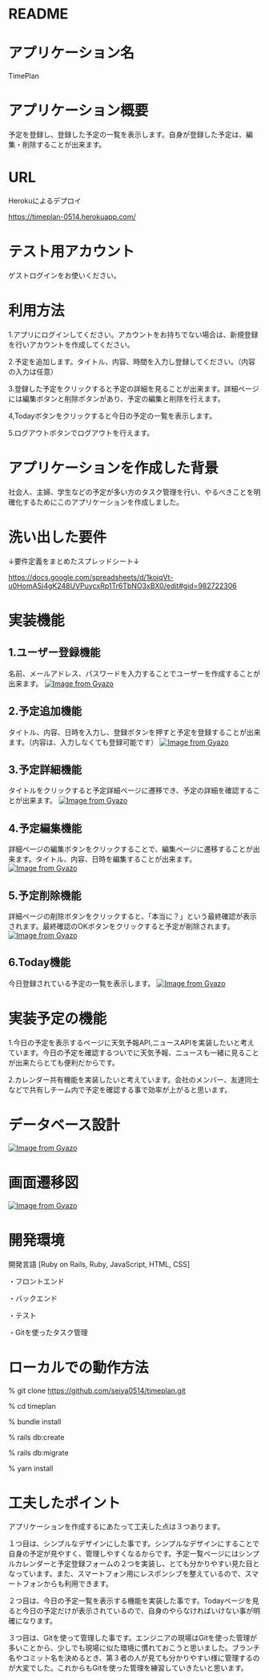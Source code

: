 # README

# アプリケーション名  

TimePlan 

# アプリケーション概要	

予定を登録し、登録した予定の一覧を表示します。自身が登録した予定は、編集・削除することが出来ます。

# URL

Herokuによるデプロイ

https://timeplan-0514.herokuapp.com/

# テスト用アカウント

ゲストログインをお使いください。

# 利用方法  

1.アプリにログインしてください。アカウントをお持ちでない場合は、新規登録を行いアカウントを作成してください。

2.予定を追加します。タイトル、内容、時間を入力し登録してください。（内容の入力は任意）

3.登録した予定をクリックすると予定の詳細を見ることが出来ます。詳細ページには編集ボタンと削除ボタンがあり、予定の編集と削除を行えます。

4,Todayボタンをクリックすると今日の予定の一覧を表示します。

5.ログアウトボタンでログアウトを行えます。

# アプリケーションを作成した背景

社会人、主婦、学生などの予定が多い方のタスク管理を行い、やるべきことを明確化するためにこのアプリケーションを作成しました。

# 洗い出した要件  

↓要件定義をまとめたスプレッドシート↓

https://docs.google.com/spreadsheets/d/1kojqVt-u0HomASj4gK248UVPuycxRp1Tr6TbNO3xBX0/edit#gid=982722306

# 実装機能 

<h2>1.ユーザー登録機能</h2>

名前、メールアドレス、パスワードを入力することでユーザーを作成することが出来ます。
[![Image from Gyazo](https://i.gyazo.com/793181f39ef5e62a3d5a0615fe41a0e1.jpg)](https://gyazo.com/793181f39ef5e62a3d5a0615fe41a0e1)

<h2>2.予定追加機能</h2>

タイトル、内容、日時を入力し、登録ボタンを押すと予定を登録することが出来ます。（内容は、入力しなくても登録可能です）
[![Image from Gyazo](https://i.gyazo.com/770dee404ceabcdc76d3cee6ceacd9b7.gif)](https://gyazo.com/770dee404ceabcdc76d3cee6ceacd9b7)  

<h2>3.予定詳細機能</h2>  

タイトルをクリックすると予定詳細ページに遷移でき、予定の詳細を確認することが出来ます。
[![Image from Gyazo](https://i.gyazo.com/73ed830052ab6eb4981f733f96e75930.gif)](https://gyazo.com/73ed830052ab6eb4981f733f96e75930)  

<h2>4.予定編集機能</h2>  

詳細ページの編集ボタンをクリックすることで、編集ページに遷移することが出来ます。タイトル、内容、日時を編集することが出来ます。
[![Image from Gyazo](https://i.gyazo.com/9854a0a101069ee4ad4124e729aa2e00.gif)](https://gyazo.com/9854a0a101069ee4ad4124e729aa2e00)

<h2>5.予定削除機能</h2>  

詳細ページの削除ボタンをクリックすると、「本当に？」という最終確認が表示されます。最終確認のOKボタンをクリックすると予定が削除されます。
[![Image from Gyazo](https://i.gyazo.com/224b20cbe5c0eea4b5d300304fc4757b.gif)](https://gyazo.com/224b20cbe5c0eea4b5d300304fc4757b)  

<h2>6.Today機能</h2>  

今日登録されている予定の一覧を表示します。
[![Image from Gyazo](https://i.gyazo.com/f26fa04192c283676bf2895b4928908f.gif)](https://gyazo.com/f26fa04192c283676bf2895b4928908f)

# 実装予定の機能

1.今日の予定を表示するページに天気予報API,ニュースAPIを実装したいと考えています。今日の予定を確認するついでに天気予報、ニュースも一緒に見ることが出来たらとても便利だからです。

2.カレンダー共有機能を実装したいと考えています。会社のメンバー、友達同士などで共有しチーム内で予定を確認する事で効率が上がると思います。

# データベース設計  

[![Image from Gyazo](https://i.gyazo.com/a4de1f9d49891a11af00003f2d48244c.png)](https://gyazo.com/a4de1f9d49891a11af00003f2d48244c)

# 画面遷移図

[![Image from Gyazo](https://i.gyazo.com/08e4e03d2b244c5e0acfeb4931ed304d.png)](https://gyazo.com/08e4e03d2b244c5e0acfeb4931ed304d)

# 開発環境  

開発言語 [Ruby on Rails, Ruby, JavaScript, HTML, CSS]

・フロントエンド

・バックエンド

・テスト

・Gitを使ったタスク管理

# ローカルでの動作方法

% git clone https://github.com/seiya0514/timeplan.git

% cd timeplan

% bundle install

% rails db:create

% rails db:migrate

% yarn install

# 工夫したポイント  

アプリケーションを作成するにあたって工夫した点は３つあります。

１つ目は、シンプルなデザインにした事です。シンプルなデザインにすることで自身の予定が見やすく、管理しやすくなるからです。予定一覧ページにはシンプルカレンダーと予定登録フォームの２つを実装し、とても分かりやすい見た目となっています。また、スマートフォン用にレスポンシブを整えているので、スマートフォンからも利用できます。

２つ目は、今日の予定一覧を表示する機能を実装した事です。Todayページを見ると今日の予定だけが表示されているので、自身のやらなければいけない事が明確になります。

３つ目は、Gitを使って管理した事です。エンジニアの現場はGitを使った管理が多いことから、少しでも現場に似た環境に慣れておこうと思いました。ブランチ名やコミット名を決めるとき、第３者の人が見ても分かりやすい様に管理するのが大変でした。これからもGitを使った管理を練習していきたいと思います。

